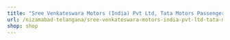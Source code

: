 ```yaml
---
title: "Sree Venkateswara Motors (India) Pvt Ltd, Tata Motors Passenger Car Dealer"
url: /nizamabad-telangana/sree-venkateswara-motors-india-pvt-ltd-tata-motors-passenger-car-dealer/
shop: shop
---
```

